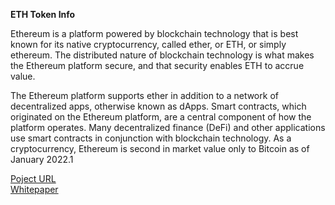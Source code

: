 **ETH Token Info**

Ethereum is a platform powered by blockchain technology that is best known for its native cryptocurrency, called ether, or ETH, or simply ethereum. 
The distributed nature of blockchain technology is what makes the Ethereum platform secure, and that security enables ETH to accrue value.

The Ethereum platform supports ether in addition to a network of decentralized apps, otherwise known as dApps. 
Smart contracts, which originated on the Ethereum platform, are a central component of how the platform operates. 
Many decentralized finance (DeFi) and other applications use smart contracts in conjunction with blockchain technology.
As a cryptocurrency, Ethereum is second in market value only to Bitcoin as of January 2022.1

[Poject URL](https://www.google.co.in/)\
[Whitepaper](https://en.wikipedia.org/wiki/Ethereum)
